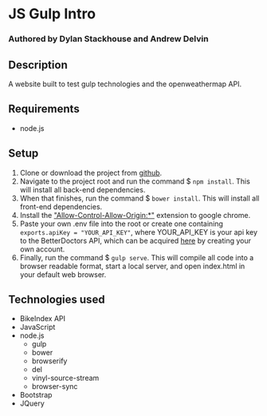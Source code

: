 # JS Gulp Intro

### Authored by Dylan Stackhouse and Andrew Delvin

## Description
A website built to test gulp technologies and the openweathermap API.
## Requirements
* node.js
## Setup
1. Clone or download the project from [github](https://github.com/DylanCStack/js-journal.git).
2. Navigate to the project root and run the command $ `npm install`. This will install all back-end dependencies.
3. When that finishes, run the command $ `bower install`. This will install all front-end dependencies.
4. Install the ["Allow-Control-Allow-Origin:\*"](https://chrome.google.com/webstore/detail/allow-control-allow-origi/nlfbmbojpeacfghkpbjhddihlkkiljbi/related?hl=en) extension to google chrome.
4. Paste your own .env file into the root or create one containing `exports.apiKey = "YOUR_API_KEY"`, where YOUR_API_KEY is your api key to the BetterDoctors API, which can be acquired [here](https://developer.betterdoctor.com/) by creating your own account.
5. Finally, run the command $ `gulp serve`. This will compile all code into a browser readable format, start a local server, and open index.html in your default web browser.
## Technologies used
* BikeIndex API
* JavaScript
* node.js
  * gulp
  * bower
  * browserify
  * del
  * vinyl-source-stream
  * browser-sync
* Bootstrap
* JQuery
